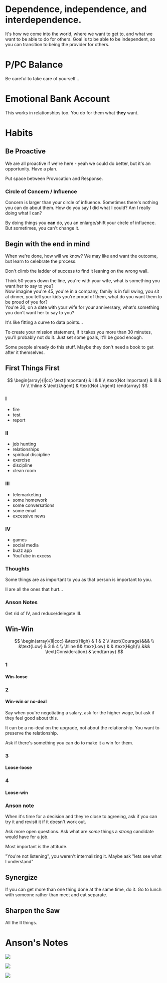 # Dependence, independence, and interdependence.

It's how we come into the world, where we want to get to, and what we
want to be able to do for others. Goal is to be able to be independent,
so you can transition to being the provider for others.

# P/PC Balance

Be careful to take care of yourself...

# Emotional Bank Account

This works in relationships too. You do for them what **they** want.

# Habits

## Be Proactive

We are all proactive if we're here - yeah we could do better, but it's
an opportunity. Have a plan.

Put space between Provocation and Response.

### Circle of Concern / Influence

Concern is larger than your circle of influence. Sometimes there's
nothing you can do about them. How do you say I did what I could? Am I
really doing what I can?

By doing things you **can** do, you an enlarge/shift your circle of
influence. But sometimes, you can't change it.

## Begin with the end in mind

When we're done, how will we know? We may like and want the outcome, but
learn to celebrate the process.

Don't climb the ladder of success to find it leaning on the wrong wall.

Think 50 years down the line, you're with your wife, what is something
you want her to say to you?\
Now imagine you're 45, you're in a company, family is in full swing, you
sit at dinner, you tell your kids you're proud of them, what do you want
them to be proud of you for?\
You're 30, on a date with your wife for your anniversary, what's
something you don't want her to say to you?

It's like fitting a curve to data points...

To create your mission statement, if it takes you more than 30 minutes,
you'll probably not do it. Just set some goals, it'll be good enough.

Some people already do this stuff. Maybe they don't need a book to get
after it themselves.

## First Things First

$$
\begin{array}{l|cc}
    \text{Important} & I & II \\
    \text{Not Important} & III & IV \\
    \hline
    & \text{Urgent} & \text{Not Urgent}
\end{array}
$$

### I

-   fire
-   test
-   report

### II

-   job hunting
-   relationships
-   spiritual discipline
-   exercise
-   discipline
-   clean room

### III

-   telemarketing
-   some homework
-   some conversations
-   some email
-   excessive news

### IV

-   games
-   social media
-   buzz app
-   YouTube in excess

### Thoughts

Some things are as important to you as that person is important to you.

II are all the ones that hurt...

### Anson Notes

Get rid of IV, and reduce/delegate III.

## Win-Win

$$
\begin{array}{ll|ccc}
    &\text{High} & 1 & 2 \\
    \text{Courage}&&& \\
    &\text{Low} & 3 & 4 \\
    \hline
    && \text{Low} & & \text{High}\\
    &&& \text{Consideration} &
\end{array}
$$

### 1

#### Win-loose

### 2

#### Win-win or no-deal

Say when you're negotiating a salary, ask for the higher wage, but ask
if they feel good about this.

It can be a no-deal on the upgrade, not about the relationship. You want
to preserve the relationship.

Ask if there's something you can do to make it a win for them.

### 3

#### Loose-loose

### 4

#### Loose-win

### Anson note
When it's time for a decision and they're close to agreeing, ask if you can try it and revisit it if it doesn't work out.

Ask more open questions.
Ask what are *some* things a *strong* candidate would have for a job.

Most important is the attitude.

"You're not listening", you weren't internalizing it.
Maybe ask "lets see what I understand"

## Synergize

If you can get more than one thing done at the same time, do it. Go to
lunch with someone rather than meet and eat separate.

## Sharpen the Saw

All the II things.

# Anson's Notes

![](!imgdir/916c1d6c70247b7ada3793bedb8f180dd6a8d8b7.png)

![](!imgdir/bcc27f4eeeb1bd67ccb17db7ad2ae41797808ce2.png)

![](!imgdir/47fe015cc827841a63f2d7eab8f310d35963d284.png)
